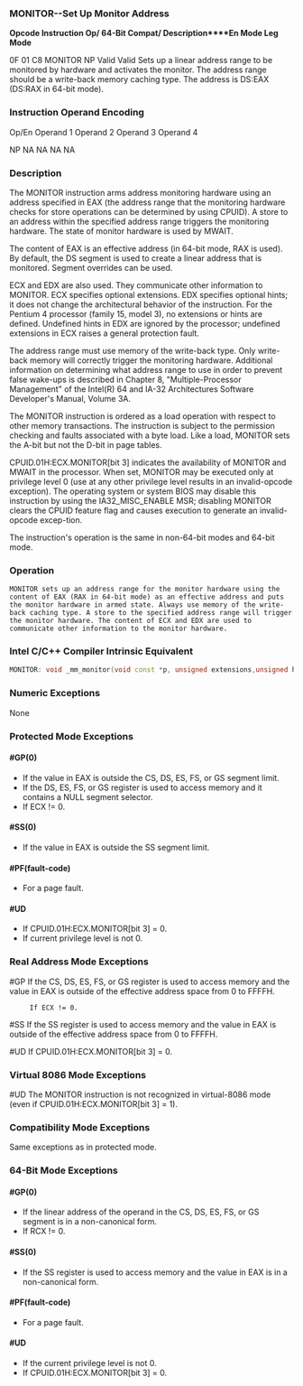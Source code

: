 ### MONITOR--Set Up Monitor Address


**Opcode Instruction Op/ 64-Bit  Compat/ Description****En Mode Leg Mode**

0F 01 C8 MONITOR NP Valid Valid Sets up a linear address range to be monitored by hardware and activates the monitor. The address range should be a write-back memory caching type. The address is DS:EAX (DS:RAX in 64-bit mode).

###                  Instruction Operand Encoding


Op/En Operand 1 Operand 2 Operand 3 Operand 4

NP NA NA NA NA

### Description


The MONITOR instruction arms address monitoring hardware using an address specified in EAX (the address range that the monitoring hardware checks for store operations can be determined by using CPUID). A store to an address within the specified address range triggers the monitoring hardware. The state of monitor hardware is used by MWAIT. 

The content of EAX is an effective address (in 64-bit mode, RAX is used). By default, the DS segment is used to create a linear address that is monitored. Segment overrides can be used.

ECX and EDX are also used. They communicate other information to MONITOR. ECX specifies optional extensions. EDX specifies optional hints; it does not change the architectural behavior of the instruction. For the Pentium 4 processor (family 15, model 3), no extensions or hints are defined. Undefined hints in EDX are ignored by the processor; undefined extensions in ECX raises a general protection fault.

The address range must use memory of the write-back type. Only write-back memory will correctly trigger the monitoring hardware. Additional information on determining what address range to use in order to prevent false wake-ups is described in Chapter 8, "Multiple-Processor Management" of the Intel(R) 64 and IA-32 Architectures Software Developer's Manual, Volume 3A.

The MONITOR instruction is ordered as a load operation with respect to other memory transactions. The instruction is subject to the permission checking and faults associated with a byte load. Like a load, MONITOR sets the A-bit but not the D-bit in page tables. 

CPUID.01H:ECX.MONITOR[bit 3] indicates the availability of MONITOR and MWAIT in the processor. When set, MONITOR may be executed only at privilege level 0 (use at any other privilege level results in an invalid-opcode exception). The operating system or system BIOS may disable this instruction by using the IA32_MISC_ENABLE MSR; disabling MONITOR clears the CPUID feature flag and causes execution to generate an invalid-opcode excep-tion. 

The instruction's operation is the same in non-64-bit modes and 64-bit mode.


### Operation

```info-verb
MONITOR sets up an address range for the monitor hardware using the content of EAX (RAX in 64-bit mode) as an effective address and puts the monitor hardware in armed state. Always use memory of the write-back caching type. A store to the specified address range will trigger the monitor hardware. The content of ECX and EDX are used to communicate other information to the monitor hardware.
```

### Intel C/C++ Compiler Intrinsic Equivalent

```cpp
MONITOR: void _mm_monitor(void const *p, unsigned extensions,unsigned hints)
```
### Numeric Exceptions


None


### Protected Mode Exceptions

#### #GP(0)
* If the value in EAX is outside the CS, DS, ES, FS, or GS segment limit.
* If the DS, ES, FS, or GS register is used to access memory and it contains a NULL segment selector.
* If ECX != 0.

#### #SS(0)
* If the value in EAX is outside the SS segment limit.

#### #PF(fault-code)
* For a page fault.

#### #UD
* If CPUID.01H:ECX.MONITOR[bit 3] = 0.
* If current privilege level is not 0.
### Real Address Mode Exceptions


#GP  If the CS, DS, ES, FS, or GS register is used to access memory and the value in EAX is outside of the effective address space from 0 to FFFFH.

         If ECX != 0.

#SS  If the SS register is used to access memory and the value in EAX is outside of the effective address space from 0 to FFFFH.

#UD  If CPUID.01H:ECX.MONITOR[bit 3] = 0.

### Virtual 8086 Mode Exceptions


#UD The MONITOR instruction is not recognized in virtual-8086 mode (even if CPUID.01H:ECX.MONITOR[bit 3] = 1).


### Compatibility Mode Exceptions



Same exceptions as in protected mode.


### 64-Bit Mode Exceptions

#### #GP(0)
* If the linear address of the operand in the CS, DS, ES, FS, or GS segment is in a non-canonical form.
* If RCX != 0.

#### #SS(0)
* If the SS register is used to access memory and the value in EAX is in a non-canonical form.

#### #PF(fault-code)
* For a page fault.

#### #UD
* If the current privilege level is not 0.
* If CPUID.01H:ECX.MONITOR[bit 3] = 0.
